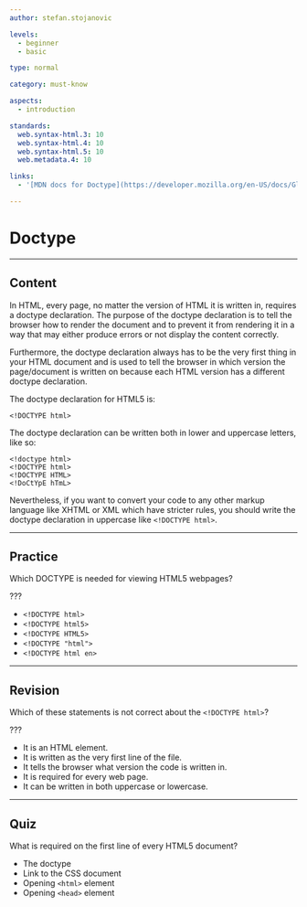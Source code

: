```yaml
---
author: stefan.stojanovic

levels:
  - beginner
  - basic

type: normal

category: must-know

aspects:
  - introduction

standards:
  web.syntax-html.3: 10
  web.syntax-html.4: 10
  web.syntax-html.5: 10
  web.metadata.4: 10

links:
  - '[MDN docs for Doctype](https://developer.mozilla.org/en-US/docs/Glossary/Doctype){website}'

---
```

# Doctype
---
## Content

In HTML, every page, no matter the version of HTML it is written in, requires a doctype declaration. The purpose of the doctype declaration is to tell the browser how to render the document and to prevent it from rendering it in a way that may either produce errors or not display the content correctly.

Furthermore, the doctype declaration always has to be the very first thing in your HTML document and is used to tell the browser in which version the page/document is written on because each HTML version has a different doctype declaration.

The doctype declaration for HTML5 is:
```
<!DOCTYPE html>
```

The doctype declaration can be written both in lower and uppercase letters, like so:
```
<!doctype html>
<!DOCTYPE html>
<!DOCTYPE HTML>
<!DoCtYpE hTmL>
```

Nevertheless, if you want to convert your code to any other markup language like XHTML or XML which have stricter rules, you should write the doctype declaration in uppercase like `<!DOCTYPE html>`.

---
## Practice

Which DOCTYPE is needed for viewing HTML5 webpages?

???

* `<!DOCTYPE html>`
* `<!DOCTYPE html5>`
* `<!DOCTYPE HTML5>`
* `<!DOCTYPE "html">`
* `<!DOCTYPE html en>`

---
## Revision

Which of these statements is not correct about the `<!DOCTYPE html>`?

???

* It is an HTML element.
* It is written as the very first line of the file.
* It tells the browser what version the code is written in.
* It is required for every web page.
* It can be written in both uppercase or lowercase.

---
## Quiz

What is required on the first line of every HTML5 document?

* The doctype
* Link to the CSS document
* Opening `<html>` element
* Opening `<head>` element
